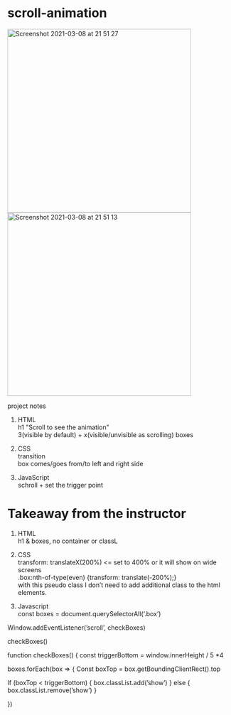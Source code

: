 # scroll-animation

<img width="413" alt="Screenshot 2021-03-08 at 21 51 27" src="https://user-images.githubusercontent.com/71224770/110387060-05a3d600-8059-11eb-9559-bdf6e61aa80b.png">

<img width="413" alt="Screenshot 2021-03-08 at 21 51 13" src="https://user-images.githubusercontent.com/71224770/110387088-0b012080-8059-11eb-92c5-6402719b7e69.png">


project notes<br />

1. HTML<br />
h1 "Scroll to see the animation"<br />
3(visible by default) + x(visible/unvisible as scrolling) boxes<br />

2. CSS<br />
transition<br />
box comes/goes from/to left and right side<br />

3. JavaScript<br />
schroll + set the trigger point<br />

# Takeaway from the instructor

1. HTML<br />
h1 & boxes, no container or classL<br />

2. CSS<br />
transform: translateX(200%) <= set to 400% or it will show on wide screens<br />
.box:nth-of-type(even) {transform: translate(-200%);}<br />
with this pseudo class I don’t need to add additional class to the html elements.<br />

3. Javascript<br />
const boxes = document.querySelectorAll(‘.box’)

Window.addEventListener(’scroll’, checkBoxes)

checkBoxes()

function checkBoxes() {
const triggerBottom = window.innerHeight / 5 *4

boxes.forEach(box => {
Const boxTop = box.getBoundingClientRect().top

If (boxTop < triggerBottom) {
box.classList.add(’show’)
} else {
box.classList.remove(’show’)
}

})
